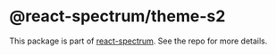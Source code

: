 # @react-spectrum/theme-s2

This package is part of [react-spectrum](https://github.com/adobe/react-spectrum). See the repo for more details.
